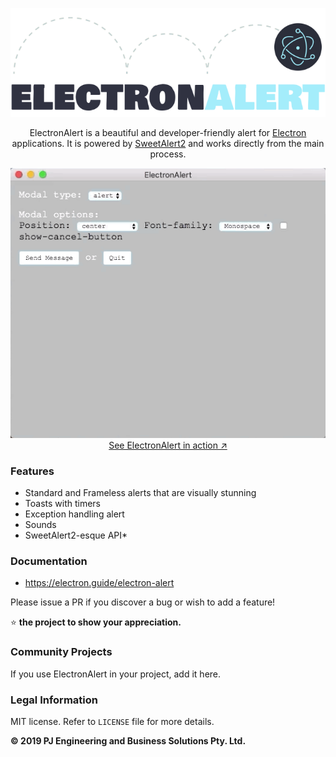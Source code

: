 <p align="center">
  <a href="https://electron.guide/electron-alert/">
    <img src="/assets/electronalert.png" alt="ElectronAlert">
  </a>
</p>

<p align="center">
  ElectronAlert is a beautiful and developer-friendly alert for <a href="https://electronjs.org/">Electron</a> applications. It is powered by <a href="https://sweetalert2.github.io/">SweetAlert2</a> and works directly from the main process.
</p>

<p align="center">
  <a href="https://electron.guide/electron-alert/">
    <img src="/assets/example.gif"><br>
    See ElectronAlert in action ↗
  </a>
</p>

### Features

-   Standard and Frameless alerts that are visually stunning
-   Toasts with timers
-   Exception handling alert
-   Sounds
-   SweetAlert2-esque API\*

### Documentation

-   https://electron.guide/electron-alert

Please issue a PR if you discover a bug or wish to add a feature!

⭐ **the project to show your appreciation.**

### Community Projects

If you use ElectronAlert in your project, add it here.

### Legal Information

MIT license. Refer to `LICENSE` file for more details.

**© 2019 PJ Engineering and Business Solutions Pty. Ltd.**
